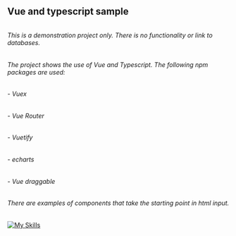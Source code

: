 ## **Vue and typescript sample**
######
###### This is a demonstration project only. There is no functionality or link to databases.
###### 
###### The project shows the use of Vue and Typescript. The following npm packages are used:
###### 
######  - Vuex
######  - Vue Router
######  - Vuetify
######  - echarts
######  - Vue draggable
######    
######  There are examples of components that take the starting point in html input.

[![My Skills](https://skills.thijs.gg/icons?i=ts)](https://skills.thijs.gg)
